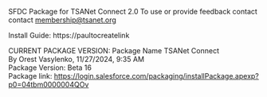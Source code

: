 SFDC Package for TSANet Connect 2.0
To use or provide feedback contact contact membership@tsanet.org

Install Guide:  https://paultocreatelink

CURRENT PACKAGE VERSION:
Package Name	TSANet Connect	<br>
By	Orest Vasylenko,   11/27/2024, 9:35 AM<br>
Package Version: Beta 16<br>
Package link: https://login.salesforce.com/packaging/installPackage.apexp?p0=04tbm0000004QOv
